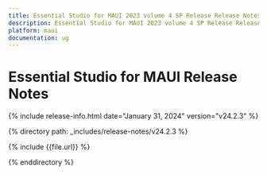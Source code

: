 ```yaml
---
title: Essential Studio for MAUI 2023 volume 4 SP Release Release Notes  
description: Essential Studio for MAUI 2023 volume 4 SP Release Release Notes  
platform: maui
documentation: ug
---
```


# Essential Studio for MAUI  Release Notes  

{% include release-info.html date="January 31, 2024"  version="v24.2.3" %} 

{% directory path: _includes/release-notes/v24.2.3 %}

{% include {{file.url}} %}

{% enddirectory %}